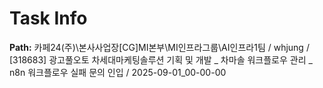 # Task Info

**Path:** 카페24(주)\본사사업장\[CG]MI본부\MI인프라그룹\AI인프라1팀 / whjung / [318683] 광고풀오토 차세대마케팅솔루션 기획 및 개발 _ 차마솔 워크플로우 관리 _ n8n 워크플로우 실패 문의 인입 / 2025-09-01_00-00-00

